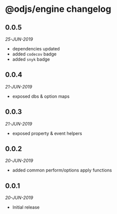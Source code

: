 # @odjs/engine changelog

## 0.0.5
*25-JUN-2019*

* dependencies updated
* added `codecov` badge
* added `snyk` badge

## 0.0.4
*21-JUN-2019*

* exposed dbs & option maps

## 0.0.3
*21-JUN-2019*

* exposed property & event helpers

## 0.0.2
*20-JUN-2019*

* added common perform/options apply functions

## 0.0.1
*20-JUN-2019*

* Initial release
